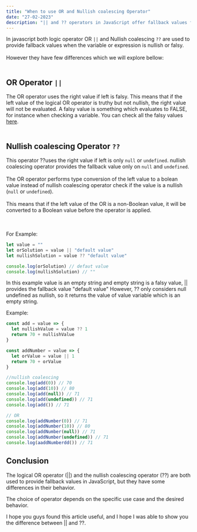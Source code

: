 ```yaml
---
title: "When to use OR and Nullish coalescing Operator"
date: "27-02-2023"
description: "|| and ?? operators in JavaScript offer fallback values for nullish or falsy variables/expressions"
---
```


In javascript both logic operator OR
`||` and Nullish coalescing `??` are used to provide fallback values when the variable or expression is nullish or falsy.
<br/><br/>
However they have few differences which we will explore bellow:
<br/><br/>

## OR Operator `||`

The OR operator uses the right value if left is falsy.
This means that if the left value of the logical OR operator is truthy but not nullish, the right value will not be evaluated.
A falsy value is something which evaluates to FALSE, for instance when checking a variable. You can check all the falsy values [here](https://developer.mozilla.org/en-US/docs/Glossary/Falsy).
<br/><br/>

## Nullish coalescing Operator `??`

This operator ??uses the right value if left is only `null` or `undefined`. nullish coalescing operator provides the fallback value only on `null` and `undefined`.
<br/><br/>
The OR operator performs type conversion of the left value to a bolean value instead of nullish coalescing operator check if the value is a nullish (`null` or `undefined`).
<br/><br/>
This means that if the left value of the OR is a non-Boolean value, it will be converted to a Boolean value before the operator is applied.

<br/><br/>
For Example:

```javascript
let value = ""
let orSolution = value || "default value"
let nullishSolution = value ?? "default value"

console.log(orSolution) // defaut value
console.log(nullishSolution) // ""
```

In this example value is an empty string and empty string is a falsy value, || provides the fallback value "default value" However, ?? only considers null undefined as nullish, so it returns the value of value variable which is an empty string.

Example:

```javascript
const add = value => {
  let nullishValue = value ?? 1
  return 70 + nullishValue
}

const addNumber = value => {
  let orValue = value || 1
  return 70 + orValue
}

//nullish coalescing
console.log(add(0)) // 70
console.log(add(10)) // 80
console.log(add(null)) // 71
console.log(add(undefined)) // 71
console.log(add()) // 71

// OR
console.log(addNumber(0)) // 71
console.log(addNumber(10)) // 80
console.log(addNumber(null)) // 71
console.log(addNumber(undefined)) // 71
console.log(aaddNumberdd()) // 71
```

## Conclusion

The logical OR operator (||) and the nullish coalescing operator (??) are both used to provide fallback values in JavaScript, but they have some differences in their behavior.

The choice of operator depends on the specific use case and the desired behavior.

I hope you guys found this article useful, and I hope I was able to show you the difference between || and ??.
